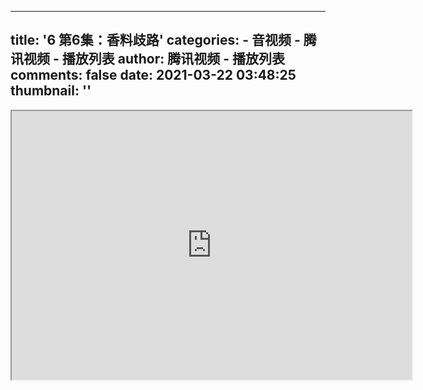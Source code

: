 
---
title: '6 第6集：香料歧路'
categories: 
    - 音视频
    - 腾讯视频 - 播放列表
author: 腾讯视频 - 播放列表
comments: false
date: 2021-03-22 03:48:25
thumbnail: ''
---

<div>   
<iframe src="https://v.qq.com/txp/iframe/player.html?vid=v002919vygv" allowfullscreen="true" width="640" height="430"></iframe>
                  
</div>
            